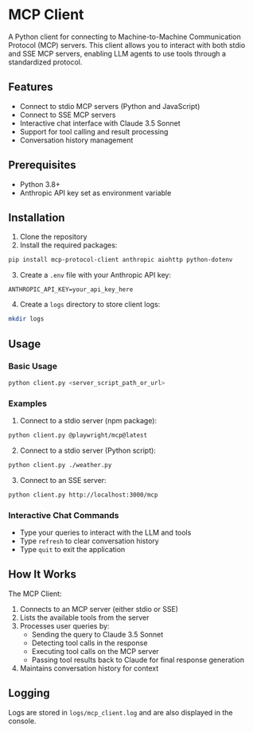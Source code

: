# MCP Client

A Python client for connecting to Machine-to-Machine Communication Protocol (MCP) servers. This client allows you to interact with both stdio and SSE MCP servers, enabling LLM agents to use tools through a standardized protocol.

## Features

- Connect to stdio MCP servers (Python and JavaScript)
- Connect to SSE MCP servers
- Interactive chat interface with Claude 3.5 Sonnet
- Support for tool calling and result processing
- Conversation history management

## Prerequisites

- Python 3.8+
- Anthropic API key set as environment variable

## Installation

1. Clone the repository
2. Install the required packages:

```bash
pip install mcp-protocol-client anthropic aiohttp python-dotenv
```

3. Create a `.env` file with your Anthropic API key:

```
ANTHROPIC_API_KEY=your_api_key_here
```

4. Create a `logs` directory to store client logs:

```bash
mkdir logs
```

## Usage

### Basic Usage

```bash
python client.py <server_script_path_or_url>
```

### Examples

1. Connect to a stdio server (npm package):

```bash
python client.py @playwright/mcp@latest
```

2. Connect to a stdio server (Python script):

```bash
python client.py ./weather.py
```

3. Connect to an SSE server:

```bash
python client.py http://localhost:3000/mcp
```

### Interactive Chat Commands

- Type your queries to interact with the LLM and tools
- Type `refresh` to clear conversation history
- Type `quit` to exit the application

## How It Works

The MCP Client:
1. Connects to an MCP server (either stdio or SSE)
2. Lists the available tools from the server
3. Processes user queries by:
   - Sending the query to Claude 3.5 Sonnet
   - Detecting tool calls in the response
   - Executing tool calls on the MCP server
   - Passing tool results back to Claude for final response generation
4. Maintains conversation history for context

## Logging

Logs are stored in `logs/mcp_client.log` and are also displayed in the console.
